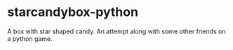 # starcandybox-python
A box with star shaped candy. An attempt along with some other friends on a python game.
